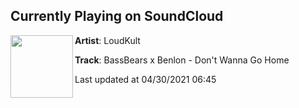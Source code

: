 ## Currently Playing on SoundCloud

[<img align="left" width="100" src="https://i1.sndcdn.com/artworks-CLvoeyObaucRyJyR-EMlpmw-t500x500.jpg">](https://soundcloud.com/loudkult/bassbears-x-benlon-dont-wanna-go-home)

**Artist**: LoudKult 

**Track**: BassBears x Benlon - Don't Wanna Go Home

Last updated at 04/30/2021 06:45

